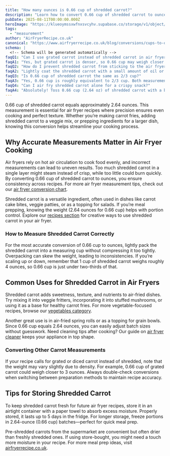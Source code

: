 ```yaml
---
title: "How many ounces is 0.66 cup of shredded carrot?"
description: "Learn how to convert 0.66 cup of shredded carrot to ounces for precise air fryer recipes. Get accurate measurements in seconds!"
pubDate: 2025-08-11T00:00:00.000Z
heroImage: "https://klueoymssxwfnxsvcyhv.supabase.co/storage/v1/object/public/Shmucket/0-66-cup-shredded-carrot-to-ounces.webp"
tags:
  - "measurement"
author: "AirFryerRecipe.co.uk"
canonical: "https://www.airfryerrecipe.co.uk/blog/conversions/cups-to-ounces/0-66-cup-shredded-carrot-to-ounces"
schema: |
  <!-- Schema will be generated automatically -->
faqQ1: "Can I use grated carrot instead of shredded carrot in air fryer recipes?"
faqA1: "Yes, but grated carrot is denser, so 0.66 cup may weigh closer to 3 ounces instead of 2.64 ounces. Adjust cooking times slightly, as grated carrot releases more moisture and may take longer to crisp."
faqQ2: "How do I prevent shredded carrot from sticking to the air fryer basket?"
faqA2: "Lightly coat the shredded carrot with a small amount of oil or use parchment liners designed for air fryers. Avoid overcrowding the basket to ensure even airflow and prevent clumping."
faqQ3: "Is 0.66 cup of shredded carrot the same as 2/3 cup?"
faqA3: "Yes, 0.66 cup is roughly equivalent to 2/3 cup. Both measurements yield about 2.64 ounces of shredded carrot, making them interchangeable in most recipes."
faqQ4: "Can I air fry shredded carrot alone for a crispy snack?"
faqA4: "Absolutely! Toss 0.66 cup (2.64 oz) of shredded carrot with a bit of oil and seasoning, then air fry at 180°C for 8–10 minutes, shaking halfway. It makes a light, crispy topping for salads or soups."
---
```

<p>0.66 cup of shredded carrot equals approximately 2.64 ounces. This measurement is essential for air fryer recipes where precision ensures even cooking and perfect texture. Whether you’re making carrot fries, adding shredded carrot to a veggie mix, or prepping ingredients for a larger dish, knowing this conversion helps streamline your cooking process.</p>  

<h2>Why Accurate Measurements Matter in Air Fryer Cooking</h2>  
<p>Air fryers rely on hot air circulation to cook food evenly, and incorrect measurements can lead to uneven results. Too much shredded carrot in a single layer might steam instead of crisp, while too little could burn quickly. By converting 0.66 cup of shredded carrot to ounces, you ensure consistency across recipes. For more air fryer measurement tips, check out our <a href=https://www.airfryerrecipe.co.uk/air-fryer-conversion-chart>air fryer conversion chart</a>.</p>  

<p>Shredded carrot is a versatile ingredient, often used in dishes like carrot cake bites, veggie patties, or as a topping for salads. If you’re meal prepping, knowing the weight (2.64 ounces for 0.66 cup) helps with portion control. Explore our <a href=https://www.airfryerrecipe.co.uk/recipes>recipes section</a> for creative ways to use shredded carrot in your air fryer.</p>  

<h3>How to Measure Shredded Carrot Correctly</h3>  
<p>For the most accurate conversion of 0.66 cup to ounces, lightly pack the shredded carrot into a measuring cup without compressing it too tightly. Overpacking can skew the weight, leading to inconsistencies. If you’re scaling up or down, remember that 1 cup of shredded carrot weighs roughly 4 ounces, so 0.66 cup is just under two-thirds of that.</p>  

<h2>Common Uses for Shredded Carrot in Air Fryers</h2>  
<p>Shredded carrot adds sweetness, texture, and nutrients to air-fried dishes. Try mixing it into veggie fritters, incorporating it into stuffed mushrooms, or using it as a base for healthy carrot fries. For more vegetable-focused recipes, browse our <a href=https://www.airfryerrecipe.co.uk/recipe-category/vegetables>vegetables category</a>.</p>  

<p>Another great use is in air-fried spring rolls or as a topping for grain bowls. Since 0.66 cup equals 2.64 ounces, you can easily adjust batch sizes without guesswork. Need cleaning tips after cooking? Our guide on <a href=https://www.airfryerrecipe.co.uk/air-fryer-cleaner>air fryer cleaner</a> keeps your appliance in top shape.</p>  

<h3>Converting Other Carrot Measurements</h3>  
<p>If your recipe calls for grated or diced carrot instead of shredded, note that the weight may vary slightly due to density. For example, 0.66 cup of grated carrot could weigh closer to 3 ounces. Always double-check conversions when switching between preparation methods to maintain recipe accuracy.</p>  

<h2>Tips for Storing Shredded Carrot</h2>  
<p>To keep shredded carrot fresh for future air fryer recipes, store it in an airtight container with a paper towel to absorb excess moisture. Properly stored, it lasts up to 5 days in the fridge. For longer storage, freeze portions in 2.64-ounce (0.66 cup) batches—perfect for quick meal prep.</p>  

<p>Pre-shredded carrots from the supermarket are convenient but often drier than freshly shredded ones. If using store-bought, you might need a touch more moisture in your recipe. For more meal prep ideas, visit <a href=https://www.airfryerrecipe.co.uk>airfryerrecipe.co.uk</a>.</p>
